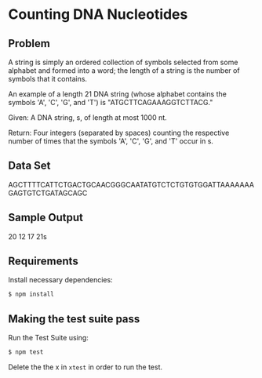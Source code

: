 # Counting DNA Nucleotides

## Problem
A string is simply an ordered collection of symbols selected from some alphabet and formed into a word; the length of a string is the number of symbols that it contains.

An example of a length 21 DNA string (whose alphabet contains the symbols 'A', 'C', 'G', and 'T') is "ATGCTTCAGAAAGGTCTTACG."

Given: A DNA string, s, of length at most 1000 nt.

Return: Four integers (separated by spaces) counting the respective number of times that the symbols 'A', 'C', 'G', and 'T' occur in s.

## Data Set
AGCTTTTCATTCTGACTGCAACGGGCAATATGTCTCTGTGTGGATTAAAAAAAGAGTGTCTGATAGCAGC

## Sample Output
20 12 17 21s

## Requirements

Install necessary dependencies:

```bash
$ npm install
```

## Making the test suite pass

Run the Test Suite using:

```bash
$ npm test
```

Delete the the x in `xtest` in order to run the test.
